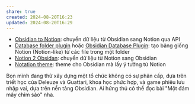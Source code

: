 ```yaml
---
share: true
created: 2024-08-20T16:23
updated: 2024-08-20T16:29
---
```

- [Obsidian to Notion](https://github.com/EasyChris/obsidian-to-notion "EasyChris/obsidian-to-notion: Share obsidian markdown file to notion and generate notion share link"): chuyển dữ liệu từ Obsidian sang Notion qua API
- [Database folder plugin](https://github.com/RafaelGB/obsidian-db-folder "RafaelGB/obsidian-db-folder: Obsidian Plugin to Allow Notion like database based on folders") hoặc [Obsidian Database Plugin](https://github.com/tomaszkiewicz/obsidian-database-plugin "tomaszkiewicz/obsidian-database-plugin: Enables creating databases based on files in Obsidian - like Dataview, but with editing!"): tạo bảng giống Notion (Notion-like) từ các file trong một folder
- [Notion 2 Obsidan](https://github.com/visualcurrent/Notion-2-Obsidan "visualcurrent/Notion-2-Obsidan: Conversion routines to convert all Notion .md exports to full Obsidian compatibility"): chuyển dữ liệu từ Notion sang Obsidian
- [Notation theme](https://forum.obsidian.md/t/notation-theme-dark-and-light-more-customisable/568 "Notation theme (dark and light - more customisable) - Share &amp; showcase - Obsidian Forum"): theme cho Obsidian mà lấy ý tưởng từ Notion

Bọn mình đang thử xây dựng một tổ chức không có sự phân cấp, dựa trên triết học của Deleuze và Guattari, khoa học phức hợp, và game phiêu lưu nhập vai, dựa trên nền tảng Obsidian. Ai hứng thú có thể đọc bài "Một đám mây chim sáo" nha.

